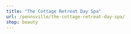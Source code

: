 ```yaml
---
title: "The Cottage Retreat Day Spa"
url: /pennsville/the-cottage-retreat-day-spa/
shop: beauty
---
```

